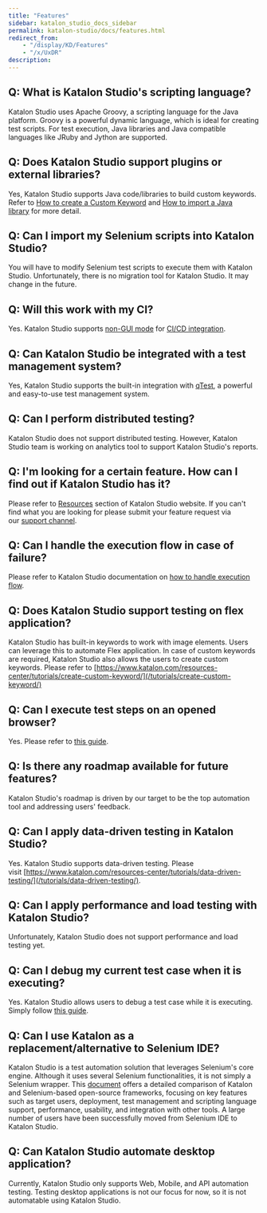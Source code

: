 ```yaml
---
title: "Features" 
sidebar: katalon_studio_docs_sidebar
permalink: katalon-studio/docs/features.html 
redirect_from:
    - "/display/KD/Features"
    - "/x/UxDR"
description: 
---
```

Q: What is Katalon Studio's scripting language? 
------------------------------------------------

Katalon Studio uses Apache Groovy, a scripting language for the Java platform. Groovy is a powerful dynamic language, which is ideal for creating test scripts. For test execution, Java libraries and Java compatible languages like JRuby and Jython are supported.

Q: Does Katalon Studio support plugins or external libraries? 
--------------------------------------------------------------

Yes, Katalon Studio supports Java code/libraries to build custom keywords. Refer to [How to create a Custom Keyword](/tutorials/create-custom-keyword/) and [How to import a Java library](/tutorials/import-java-library/) for more detail.

Q: Can I import my Selenium scripts into Katalon Studio? 
---------------------------------------------------------

You will have to modify Selenium test scripts to execute them with Katalon Studio. Unfortunately, there is no migration tool for Katalon Studio. It may change in the future.

Q: Will this work with my CI?
-----------------------------

Yes. Katalon Studio supports [non-GUI mode](/display/KD/Console+Mode+Execution) for [CI/CD integration](/pages/viewpage.action?pageId=786527).

Q: Can Katalon Studio be integrated with a test management system?
------------------------------------------------------------------

Yes, Katalon Studio supports the built-in integration with [qTest](https://www.qasymphony.com/software-testing-tools/), a powerful and easy-to-use test management system.

Q: Can I perform distributed testing?
-------------------------------------

Katalon Studio does not support distributed testing. However, Katalon Studio team is working on analytics tool to support Katalon Studio's reports.

Q: I'm looking for a certain feature. How can I find out if Katalon Studio has it? 
-----------------------------------------------------------------------------------

Please refer to [Resources](/tutorials/) section of Katalon Studio website. If you can't find what you are looking for please submit your feature request via our [support channel](https://forum.katalon.com/).

Q: Can I handle the execution flow in case of failure?
------------------------------------------------------

Please refer to Katalon Studio documentation on [how to handle execution flow](/display/KD/Failure+handling).

Q: Does Katalon Studio support testing on flex application?
-----------------------------------------------------------

Katalon Studio has built-in keywords to work with image elements. Users can leverage this to automate Flex application. In case of custom keywords are required, Katalon Studio also allows the users to create custom keywords. Please refer to [https://www.katalon.com/resources-center/tutorials/create-custom-keyword/](/tutorials/create-custom-keyword/)

Q: Can I execute test steps on an opened browser?
-------------------------------------------------

Yes. Please refer to [this guide](/display/KD/Execute+a+Test+Case+or+a+Test+Suite#ExecuteaTestCaseoraTestSuite-ExecutefromaSelectedStep).

Q: Is there any roadmap available for future features?
------------------------------------------------------

Katalon Studio's roadmap is driven by our target to be the top automation tool and addressing users' feedback.

Q: Can I apply data-driven testing in Katalon Studio?
-----------------------------------------------------

Yes. Katalon Studio supports data-driven testing. Please visit [https://www.katalon.com/resources-center/tutorials/data-driven-testing/](/tutorials/data-driven-testing/).

Q: Can I apply performance and load testing with Katalon Studio?
----------------------------------------------------------------

Unfortunately, Katalon Studio does not support performance and load testing yet.

Q: Can I debug my current test case when it is executing?
---------------------------------------------------------

Yes. Katalon Studio allows users to debug a test case while it is executing. Simply follow [this guide](/display/KD/Debug+Automation+Test).

Q: Can I use Katalon as a replacement/alternative to Selenium IDE? 
-------------------------------------------------------------------

Katalon Studio is a test automation solution that leverages Selenium's core engine. Although it uses several Selenium functionalities, it is not simply a Selenium wrapper. This [document](/blog/katalon-studio-vs-selenium-based-open-source-frameworks/) offers a detailed comparison of Katalon and Selenium-based open-source frameworks, focusing on key features such as target users, deployment, test management and scripting language support, performance, usability, and integration with other tools. A large number of users have been successfully moved from Selenium IDE to Katalon Studio.

Q: Can Katalon Studio automate desktop application? 
----------------------------------------------------

Currently, Katalon Studio only supports Web, Mobile, and API automation testing. Testing desktop applications is not our focus for now, so it is not automatable using Katalon Studio.